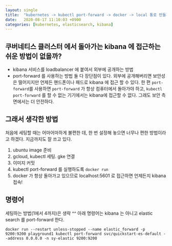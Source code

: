 ```yaml
---
layout: single
title:  "kubernetes -> kubectl port-forward -> docker -> local 통로 만들기"
date:   2020-08-17 11:10:03 +0900
categories: [kubernetes, elasticsearch, kibana]
---
```


## 쿠버네티스 클러스터 에서 돌아가는 kibana 에 접근하는 쉬운 방법이 없을까?
* kibana 서비스를 loadbalancer 에 붙여서 외부에 공개하는 방법
* port-forward 를 사용하는 방법
둘 다 장단점이 있다. 외부에 공개해버리면 보안성은 떨어지지만 언제든 핸드폰이나
패드로 kibana 에 접근 할 수 있다. 한 편 `port-forward`를 사용하면 `port-forward` 가 항상
컴퓨터에서 돌아가야 하고, `kubectl port-forward` 를 할 수 없는 기기에서는 kibana에 접근할 수 없다.
그래도 보안 측면에서는 더 안전하다.

## 그래서 생각한 방법
처음에 세팅할 때는 어마어마하게 불편한 데, 한 번 설정해 놓으면 너무나 편한 방법이라고 하겠다. 지금까지도 잘 쓰고 있다.
1. ubuntu image 준비
2. gcloud, kubectl 세팅. gke 연결
3. 이미지 커밋
4. kubectl port-forward 를 실행하도록 `docker run`
5. docker 가 항상 돌아가고 있으므로 localhost:5601 로 접근하면 언제든지 kibana 접속!

## 명령어
세팅하는 방법(1에서 4까지)은 생략 ^^
아래 명령어는 kibana 는 아니고 elastic search 를 port-forward 한다.
```
docker run --restart unless-stopped --name elastic_forward -p 9200:9200 playground1 kubectl port-forward svc/quickstart-es-default --address 0.0.0.0 -n sy-elastic 9200:9200
```